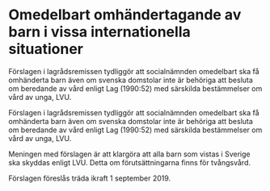 # Omedelbart omhändertagande av barn i vissa internationella situationer

Förslagen i lagrådsremissen tydliggör att socialnämnden omedelbart ska få omhänderta barn även om svenska domstolar inte är behöriga att besluta om beredande av vård enligt Lag (1990:52) med särskilda bestämmelser om vård av unga, LVU.

Förslagen i lagrådsremissen tydliggör att socialnämnden omedelbart ska få omhänderta barn även om svenska domstolar inte är behöriga att besluta om beredande av vård enligt Lag (1990:52) med särskilda bestämmelser om vård av unga, LVU.

Meningen med förslagen är att klargöra att alla barn som vistas i Sverige ska skyddas enligt LVU. Detta om förutsättningarna finns för tvångsvård.

Förslagen föreslås träda ikraft 1 september 2019.
